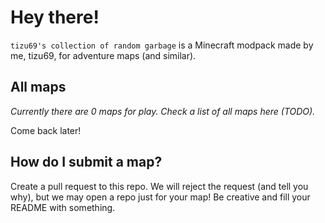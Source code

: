 # Hey there!
`tizu69's collection of random garbage` is a Minecraft modpack made by me, tizu69, for adventure maps (and similar). 

## All maps
_Currently there are 0 maps for play. Check a list of all maps here (TODO)._
<!-- TODO: website with ids and stuff -->

Come back later!

## How do I submit a map?
Create a pull request to this repo. We will reject the request (and tell you why), but we may open a repo just for your map! Be creative and fill your README with something.
